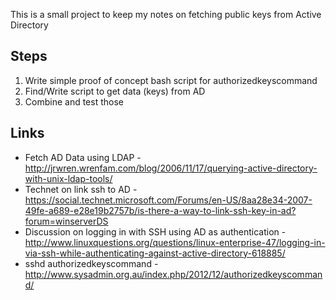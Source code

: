 This is a small project to keep my notes on fetching public keys from Active Directory

## Steps
1. Write simple proof of concept bash script for authorizedkeyscommand
2. Find/Write script to get data (keys) from AD
3. Combine and test those

## Links
* Fetch AD Data using LDAP - http://jrwren.wrenfam.com/blog/2006/11/17/querying-active-directory-with-unix-ldap-tools/
* Technet on link ssh to AD - https://social.technet.microsoft.com/Forums/en-US/8aa28e34-2007-49fe-a689-e28e19b2757b/is-there-a-way-to-link-ssh-key-in-ad?forum=winserverDS
* Discussion on logging in with SSH using AD as authentication - http://www.linuxquestions.org/questions/linux-enterprise-47/logging-in-via-ssh-while-authenticating-against-active-directory-618885/
* sshd authorizedkeyscommand - http://www.sysadmin.org.au/index.php/2012/12/authorizedkeyscommand/


